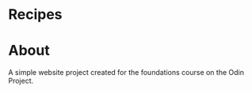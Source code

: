 # Recipes

# About

A simple website project created for the foundations course on the Odin Project.
